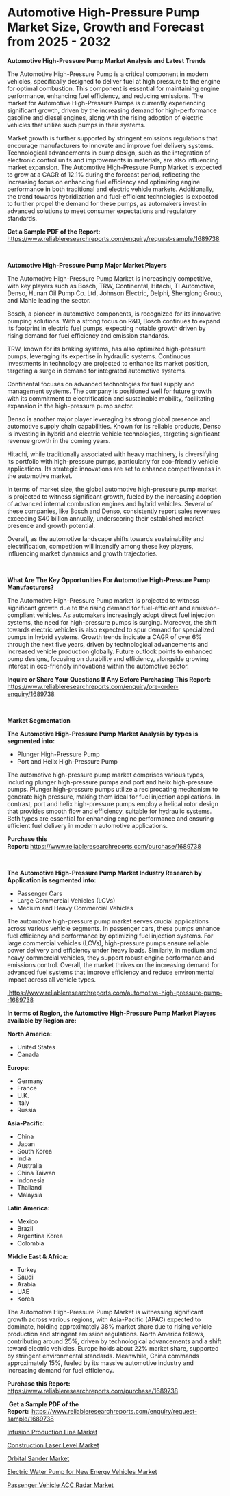 <p><h1>Automotive High-Pressure Pump Market Size, Growth and Forecast from 2025 - 2032</h1></p><p><strong>Automotive High-Pressure Pump Market Analysis and Latest Trends</strong></p>
<p><p>The Automotive High-Pressure Pump is a critical component in modern vehicles, specifically designed to deliver fuel at high pressure to the engine for optimal combustion. This component is essential for maintaining engine performance, enhancing fuel efficiency, and reducing emissions. The market for Automotive High-Pressure Pumps is currently experiencing significant growth, driven by the increasing demand for high-performance gasoline and diesel engines, along with the rising adoption of electric vehicles that utilize such pumps in their systems.</p><p>Market growth is further supported by stringent emissions regulations that encourage manufacturers to innovate and improve fuel delivery systems. Technological advancements in pump design, such as the integration of electronic control units and improvements in materials, are also influencing market expansion. The Automotive High-Pressure Pump Market is expected to grow at a CAGR of 12.1% during the forecast period, reflecting the increasing focus on enhancing fuel efficiency and optimizing engine performance in both traditional and electric vehicle markets. Additionally, the trend towards hybridization and fuel-efficient technologies is expected to further propel the demand for these pumps, as automakers invest in advanced solutions to meet consumer expectations and regulatory standards.</p></p>
<p><strong>Get a Sample PDF of the Report:&nbsp;</strong> <a href="https://www.reliableresearchreports.com/enquiry/request-sample/1689738?utm_campaign=102&utm_medium=2&utm_source=Github&utm_content=ia&utm_term=07012025&utm_id=automotive-high-pressure-pump">https://www.reliableresearchreports.com/enquiry/request-sample/1689738</a></p>
<p>&nbsp;</p>
<p><strong>Automotive High-Pressure Pump Major Market Players</strong></p>
<p><p>The Automotive High-Pressure Pump Market is increasingly competitive, with key players such as Bosch, TRW, Continental, Hitachi, TI Automotive, Denso, Hunan Oil Pump Co. Ltd, Johnson Electric, Delphi, Shenglong Group, and Mahle leading the sector.</p><p>Bosch, a pioneer in automotive components, is recognized for its innovative pumping solutions. With a strong focus on R&D, Bosch continues to expand its footprint in electric fuel pumps, expecting notable growth driven by rising demand for fuel efficiency and emission standards.</p><p>TRW, known for its braking systems, has also optimized high-pressure pumps, leveraging its expertise in hydraulic systems. Continuous investments in technology are projected to enhance its market position, targeting a surge in demand for integrated automotive systems.</p><p>Continental focuses on advanced technologies for fuel supply and management systems. The company is positioned well for future growth with its commitment to electrification and sustainable mobility, facilitating expansion in the high-pressure pump sector.</p><p>Denso is another major player leveraging its strong global presence and automotive supply chain capabilities. Known for its reliable products, Denso is investing in hybrid and electric vehicle technologies, targeting significant revenue growth in the coming years.</p><p>Hitachi, while traditionally associated with heavy machinery, is diversifying its portfolio with high-pressure pumps, particularly for eco-friendly vehicle applications. Its strategic innovations are set to enhance competitiveness in the automotive market.</p><p>In terms of market size, the global automotive high-pressure pump market is projected to witness significant growth, fueled by the increasing adoption of advanced internal combustion engines and hybrid vehicles. Several of these companies, like Bosch and Denso, consistently report sales revenues exceeding $40 billion annually, underscoring their established market presence and growth potential. </p><p>Overall, as the automotive landscape shifts towards sustainability and electrification, competition will intensify among these key players, influencing market dynamics and growth trajectories.</p></p>
<p>&nbsp;</p>
<p><strong>What Are The Key Opportunities For Automotive High-Pressure Pump Manufacturers?</strong></p>
<p><p>The Automotive High-Pressure Pump market is projected to witness significant growth due to the rising demand for fuel-efficient and emission-compliant vehicles. As automakers increasingly adopt direct fuel injection systems, the need for high-pressure pumps is surging. Moreover, the shift towards electric vehicles is also expected to spur demand for specialized pumps in hybrid systems. Growth trends indicate a CAGR of over 6% through the next five years, driven by technological advancements and increased vehicle production globally. Future outlook points to enhanced pump designs, focusing on durability and efficiency, alongside growing interest in eco-friendly innovations within the automotive sector.</p></p>
<p><strong>Inquire or Share Your Questions If Any Before Purchasing This Report:</strong> <a href="https://www.reliableresearchreports.com/enquiry/pre-order-enquiry/1689738?utm_campaign=102&utm_medium=2&utm_source=Github&utm_content=ia&utm_term=07012025&utm_id=automotive-high-pressure-pump">https://www.reliableresearchreports.com/enquiry/pre-order-enquiry/1689738</a></p>
<p>&nbsp;</p>
<p><strong>Market Segmentation</strong></p>
<p><strong>The Automotive High-Pressure Pump Market Analysis by types is segmented into:</strong></p>
<p><ul><li>Plunger High-Pressure Pump</li><li>Port and Helix High-Pressure Pump</li></ul></p>
<p><p>The automotive high-pressure pump market comprises various types, including plunger high-pressure pumps and port and helix high-pressure pumps. Plunger high-pressure pumps utilize a reciprocating mechanism to generate high pressure, making them ideal for fuel injection applications. In contrast, port and helix high-pressure pumps employ a helical rotor design that provides smooth flow and efficiency, suitable for hydraulic systems. Both types are essential for enhancing engine performance and ensuring efficient fuel delivery in modern automotive applications.</p></p>
<p><strong>Purchase this Report:&nbsp;</strong><a href="https://www.reliableresearchreports.com/purchase/1689738?utm_campaign=102&utm_medium=2&utm_source=Github&utm_content=ia&utm_term=07012025&utm_id=automotive-high-pressure-pump">https://www.reliableresearchreports.com/purchase/1689738</a></p>
<p>&nbsp;</p>
<p><strong>The Automotive High-Pressure Pump Market Industry Research by Application is segmented into:</strong></p>
<p><ul><li>Passenger Cars</li><li>Large Commercial Vehicles (LCVs)</li><li>Medium and Heavy Commercial Vehicles</li></ul></p>
<p><p>The automotive high-pressure pump market serves crucial applications across various vehicle segments. In passenger cars, these pumps enhance fuel efficiency and performance by optimizing fuel injection systems. For large commercial vehicles (LCVs), high-pressure pumps ensure reliable power delivery and efficiency under heavy loads. Similarly, in medium and heavy commercial vehicles, they support robust engine performance and emissions control. Overall, the market thrives on the increasing demand for advanced fuel systems that improve efficiency and reduce environmental impact across all vehicle types.</p></p>
<p><a href="https://www.reliableresearchreports.com/automotive-high-pressure-pump-r1689738?utm_campaign=102&utm_medium=2&utm_source=Github&utm_content=ia&utm_term=07012025&utm_id=automotive-high-pressure-pump">&nbsp;https://www.reliableresearchreports.com/automotive-high-pressure-pump-r1689738</a></p>
<p><strong>In terms of Region, the Automotive High-Pressure Pump Market Players available by Region are:</strong></p>
<p>
    <p> <strong> North America: </strong>
        <ul>
            <li>United States</li>
            <li>Canada</li>
        </ul>
        </p> 
    <p> <strong> Europe: </strong>
        <ul>
            <li>Germany</li>
            <li>France</li>
            <li>U.K.</li>
            <li>Italy</li>
            <li>Russia</li>
        </ul>
        </p> 
    <p> <strong> Asia-Pacific: </strong>
        <ul>
            <li>China</li>
            <li>Japan</li>
            <li>South Korea</li>
            <li>India</li>
            <li>Australia</li>
            <li>China Taiwan</li>
            <li>Indonesia</li>
            <li>Thailand</li>
            <li>Malaysia</li>
        </ul>
        </p> 
    <p> <strong> Latin America: </strong>
        <ul>
            <li>Mexico</li>
            <li>Brazil</li>
            <li>Argentina Korea</li>
            <li>Colombia</li>
        </ul>
        </p> 
    <p> <strong> Middle East & Africa: </strong>
        <ul>
            <li>Turkey</li>
            <li>Saudi</li>
            <li>Arabia</li>
            <li>UAE</li>
            <li>Korea</li>
        </ul>
    </p>
    </p>
<p><p>The Automotive High-Pressure Pump Market is witnessing significant growth across various regions, with Asia-Pacific (APAC) expected to dominate, holding approximately 38% market share due to rising vehicle production and stringent emission regulations. North America follows, contributing around 25%, driven by technological advancements and a shift toward electric vehicles. Europe holds about 22% market share, supported by stringent environmental standards. Meanwhile, China commands approximately 15%, fueled by its massive automotive industry and increasing demand for fuel efficiency.</p></p>
<p><strong>Purchase this Report: </strong><a href="https://www.reliableresearchreports.com/purchase/1689738?utm_campaign=102&utm_medium=2&utm_source=Github&utm_content=ia&utm_term=07012025&utm_id=automotive-high-pressure-pump">https://www.reliableresearchreports.com/purchase/1689738</a></p>
<p>&nbsp;<strong>Get a Sample PDF of the Report:&nbsp;&nbsp;</strong><a href="https://www.reliableresearchreports.com/enquiry/request-sample/1689738?utm_campaign=102&utm_medium=2&utm_source=Github&utm_content=ia&utm_term=07012025&utm_id=automotive-high-pressure-pump">https://www.reliableresearchreports.com/enquiry/request-sample/1689738</a></p>
<p><strong></strong></p>
<p><p><a href="https://github.com/lylyparadise/Market-Research-Report-List-5/blob/main/infusion-production-line-market.md?utm_campaign=102&utm_medium=2&utm_source=Github&utm_content=ia&utm_term=07012025&utm_id=automotive-high-pressure-pump">Infusion Production Line Market</a></p><p><a href="https://github.com/NargisHussain75/Market-Research-Report-List-1/blob/main/construction-laser-level-market.md?utm_campaign=102&utm_medium=2&utm_source=Github&utm_content=ia&utm_term=07012025&utm_id=automotive-high-pressure-pump">Construction Laser Level Market</a></p><p><a href="https://github.com/pearlinewhite4692/Market-Research-Report-List-1/blob/main/orbital-sander-market.md?utm_campaign=102&utm_medium=2&utm_source=Github&utm_content=ia&utm_term=07012025&utm_id=automotive-high-pressure-pump">Orbital Sander Market</a></p><p><a href="https://github.com/hillsmyung726/Market-Research-Report-List-1/blob/main/electric-water-pump-for-new-energy-vehicles-market.md?utm_campaign=102&utm_medium=2&utm_source=Github&utm_content=ia&utm_term=07012025&utm_id=automotive-high-pressure-pump">Electric Water Pump for New Energy Vehicles Market</a></p><p><a href="https://github.com/FlorianWolf90/Market-Research-Report-List-1/blob/main/passenger-vehicle-acc-radar-market.md?utm_campaign=102&utm_medium=2&utm_source=Github&utm_content=ia&utm_term=07012025&utm_id=automotive-high-pressure-pump">Passenger Vehicle ACC Radar Market</a></p></p>